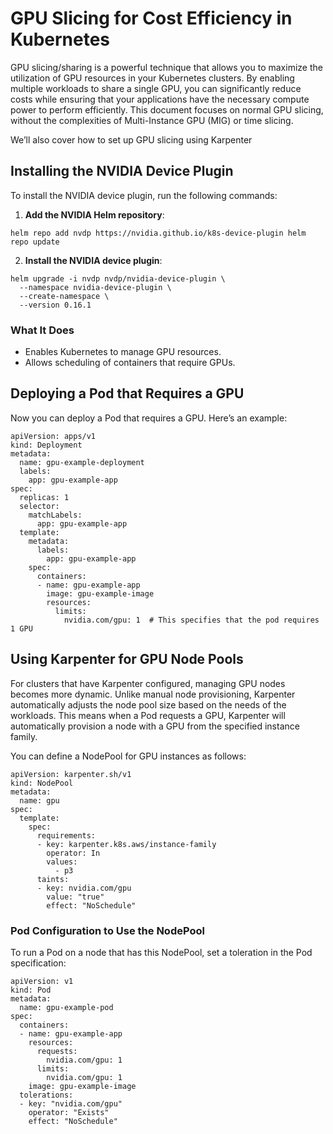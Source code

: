 
# GPU Slicing for Cost Efficiency in Kubernetes

GPU slicing/sharing is a powerful technique that allows you to maximize the utilization of GPU resources in your Kubernetes clusters. By enabling multiple workloads to share a single GPU, you can significantly reduce costs while ensuring that your applications have the necessary compute power to perform efficiently. This document focuses on normal GPU slicing, without the complexities of Multi-Instance GPU (MIG) or time slicing.

We’ll also cover how to set up GPU slicing using Karpenter


## Installing the NVIDIA Device Plugin

To install the NVIDIA device plugin, run the following commands:

1. **Add the NVIDIA Helm repository**:
   
```shell
helm repo add nvdp https://nvidia.github.io/k8s-device-plugin helm repo update
```
2. **Install the NVIDIA device plugin**:

```shell
helm upgrade -i nvdp nvdp/nvidia-device-plugin \
  --namespace nvidia-device-plugin \
  --create-namespace \
  --version 0.16.1
```
### What It Does

- Enables Kubernetes to manage GPU resources.
- Allows scheduling of containers that require GPUs.

## Deploying a Pod that Requires a GPU

Now you can deploy a Pod that requires a GPU. Here’s an example:
```shell
apiVersion: apps/v1
kind: Deployment
metadata:
  name: gpu-example-deployment
  labels:
    app: gpu-example-app
spec:
  replicas: 1
  selector:
    matchLabels:
      app: gpu-example-app
  template:
    metadata:
      labels:
        app: gpu-example-app
    spec:
      containers:
      - name: gpu-example-app
        image: gpu-example-image
        resources:
          limits:
            nvidia.com/gpu: 1  # This specifies that the pod requires 1 GPU
```



## Using Karpenter for GPU Node Pools

For clusters that have Karpenter configured, managing GPU nodes becomes more dynamic. Unlike manual node provisioning, Karpenter automatically adjusts the node pool size based on the needs of the workloads. This means when a Pod requests a GPU, Karpenter will automatically provision a node with a GPU from the specified instance family.

You can define a NodePool for GPU instances as follows:

```shell
apiVersion: karpenter.sh/v1
kind: NodePool
metadata:
  name: gpu
spec:
  template:
    spec:
      requirements:
      - key: karpenter.k8s.aws/instance-family
        operator: In
        values:
          - p3
      taints:
      - key: nvidia.com/gpu
        value: "true"
        effect: "NoSchedule"
```


### Pod Configuration to Use the NodePool

To run a Pod on a node that has this NodePool, set a toleration in the Pod specification:

```shell
apiVersion: v1
kind: Pod
metadata:
  name: gpu-example-pod
spec:
  containers:
  - name: gpu-example-app
    resources:
      requests:
        nvidia.com/gpu: 1
      limits:
        nvidia.com/gpu: 1
    image: gpu-example-image
  tolerations:
  - key: "nvidia.com/gpu"
    operator: "Exists"
    effect: "NoSchedule"
```
